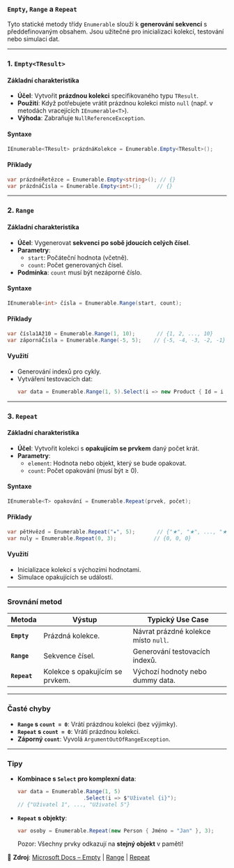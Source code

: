 ﻿
### **`Empty`, `Range` a `Repeat`**  

Tyto statické metody třídy `Enumerable` slouží k **generování sekvencí** s předdefinovaným obsahem. Jsou užitečné pro inicializaci kolekcí, testování nebo simulaci dat.

---

### **1. `Empty<TResult>`**  

#### **Základní charakteristika**  

- **Účel**: Vytvořit **prázdnou kolekci** specifikovaného typu `TResult`.  
- **Použití**: Když potřebujete vrátit prázdnou kolekci místo `null` (např. v metodách vracejících `IEnumerable<T>`).  
- **Výhoda**: Zabraňuje `NullReferenceException`.  

#### **Syntaxe**  

```csharp  
IEnumerable<TResult> prázdnáKolekce = Enumerable.Empty<TResult>();  
```  

#### **Příklady**  

```csharp  
var prázdnéŘetězce = Enumerable.Empty<string>(); // {}
var prázdnáČísla = Enumerable.Empty<int>();     // {}  
```  

---

### **2. `Range`**  

#### **Základní charakteristika**  

- **Účel**: Vygenerovat **sekvenci po sobě jdoucích celých čísel**.  
- **Parametry**:  
  - `start`: Počáteční hodnota (včetně).  
  - `count`: Počet generovaných čísel.  
- **Podmínka**: `count` musí být nezáporné číslo.  

#### **Syntaxe**  

```csharp  
IEnumerable<int> čísla = Enumerable.Range(start, count);  
```  

#### **Příklady**  

```csharp  
var čísla1Až10 = Enumerable.Range(1, 10);       // {1, 2, ..., 10}  
var zápornáČísla = Enumerable.Range(-5, 5);    // {-5, -4, -3, -2, -1}  
```  

#### **Využití**  

- Generování indexů pro cykly.  
- Vytváření testovacích dat:  
  ```csharp  
  var data = Enumerable.Range(1, 5).Select(i => new Product { Id = i });  
  ```  

---

### **3. `Repeat`**  

#### **Základní charakteristika**  

- **Účel**: Vytvořit kolekci s **opakujícím se prvkem** daný počet krát.  
- **Parametry**:  
  - `element`: Hodnota nebo objekt, který se bude opakovat.  
  - `count`: Počet opakování (musí být ≥ 0).  

#### **Syntaxe**  

```csharp  
IEnumerable<T> opakování = Enumerable.Repeat(prvek, počet);  
```  

#### **Příklady**  

```csharp  
var pětHvězd = Enumerable.Repeat("★", 5);       // {"★", "★", ..., "★"}  
var nuly = Enumerable.Repeat(0, 3);            // {0, 0, 0}  
```  

#### **Využití**  

- Inicializace kolekcí s výchozími hodnotami.  
- Simulace opakujících se událostí.  

---

### **Srovnání metod**  

| Metoda          | Výstup                                  | Typický Use Case                     |  
|-----------------|-----------------------------------------|--------------------------------------|  
| **`Empty`**     | Prázdná kolekce.                        | Návrat prázdné kolekce místo `null`. |  
| **`Range`**     | Sekvence čísel.                         | Generování testovacích indexů.       |  
| **`Repeat`**    | Kolekce s opakujícím se prvkem.         | Výchozí hodnoty nebo dummy data.     |  

---

### **Časté chyby**  

- **`Range` s `count = 0`**: Vrátí prázdnou kolekci (bez výjimky).  
- **`Repeat` s `count = 0`**: Vrátí prázdnou kolekci.  
- **Záporný `count`**: Vyvolá `ArgumentOutOfRangeException`.  

---

### **Tipy**  

- **Kombinace s `Select` pro komplexní data**:  
  ```csharp  
  var data = Enumerable.Range(1, 5)  
                       .Select(i => $"Uživatel {i}");  
  // {"Uživatel 1", ..., "Uživatel 5"}  
  ```  
- **`Repeat` s objekty**:  
  ```csharp  
  var osoby = Enumerable.Repeat(new Person { Jméno = "Jan" }, 3);  
  ```  
  Pozor: Všechny prvky odkazují na **stejný objekt** v paměti!  

📖 **Zdroj**: [Microsoft Docs – Empty](https://learn.microsoft.com/cs-cz/dotnet/api/system.linq.enumerable.empty) | [Range](https://learn.microsoft.com/cs-cz/dotnet/api/system.linq.enumerable.range) | [Repeat](https://learn.microsoft.com/cs-cz/dotnet/api/system.linq.enumerable.repeat)
